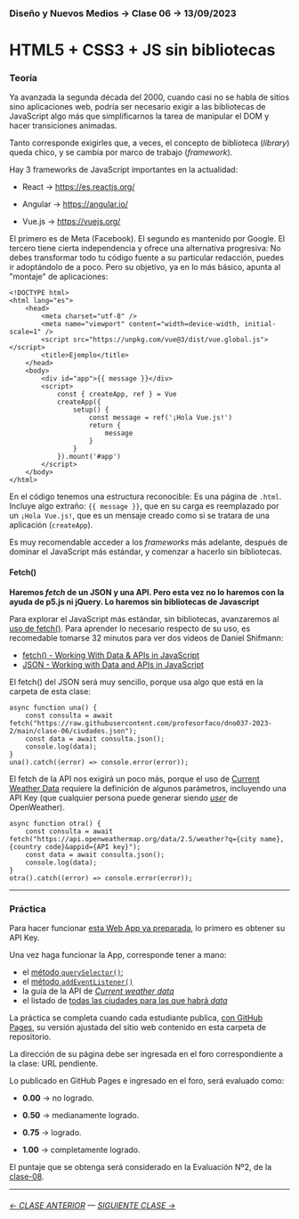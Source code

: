 ### Diseño y Nuevos Medios → Clase 06 → 13/09/2023

# HTML5 + CSS3 + JS sin bibliotecas

### Teoría

Ya avanzada la segunda década del 2000, cuando casi no se habla de sitios sino aplicaciones web, podría ser necesario exigir a las bibliotecas de JavaScript algo más que simplificarnos la tarea de manipular el DOM y hacer transiciones animadas. 

Tanto corresponde exigirles que, a veces, el concepto de biblioteca (*library*) queda chico, y se cambia por marco de trabajo (*framework*).

Hay 3 frameworks de JavaScript importantes en la actualidad:

- React → https://es.reactjs.org/

- Angular → https://angular.io/

- Vue.js → https://vuejs.org/

El primero es de Meta (Facebook). El segundo es mantenido por Google. El tercero tiene cierta independencia y ofrece una alternativa progresiva: No debes transformar todo tu código fuente a su particular redacción, puedes ir adoptándolo de a poco. Pero su objetivo, ya en lo más básico, apunta al "montaje" de aplicaciones:

```
<!DOCTYPE html>
<html lang="es">
    <head>
        <meta charset="utf-8" />
        <meta name="viewport" content="width=device-width, initial-scale=1" />
        <script src="https://unpkg.com/vue@3/dist/vue.global.js"></script>
        <title>Ejemplo</title>
    </head>
    <body>
        <div id="app">{{ message }}</div>
        <script>
            const { createApp, ref } = Vue
            createApp({
                setup() {
                    const message = ref('¡Hola Vue.js!')
                    return {
                        message
                    }
                }
            }).mount('#app')
        </script>
    </body>
</html>
```

En el código tenemos una estructura reconocible: Es una página de `.html`. Incluye algo extraño: `{{ message }}`, que en su carga es reemplazado por un `¡Hola Vue.js!`, que es un mensaje creado como si se tratara de una aplicación (`createApp`). 

Es muy recomendable acceder a los *frameworks* más adelante, después de dominar el JavaScript más estándar, y comenzar a hacerlo sin bibliotecas. 

#### Fetch()

**Haremos *fetch* de un JSON y una API. Pero esta vez no lo haremos con la ayuda de p5.js ni jQuery. Lo haremos sin bibliotecas de Javascript**

Para explorar el JavaScript más estándar, sin bibliotecas, avanzaremos al [uso de fetch()](https://developer.mozilla.org/es/docs/Web/API/Fetch_API/Using_Fetch). Para aprender lo necesario respecto de su uso, es recomedable tomarse 32 minutos para ver dos videos de Daniel Shifmann:

- [fetch() - Working With Data & APIs in JavaScript](https://youtu.be/tc8DU14qX6I)
- [JSON - Working with Data and APIs in JavaScript](https://youtu.be/uxf0--uiX0I) 

El fetch() del JSON será muy sencillo, porque usa algo que está en la carpeta de esta clase:  
  
```
async function una() {
    const consulta = await fetch("https://raw.githubusercontent.com/profesorfaco/dno037-2023-2/main/clase-06/ciudades.json");
    const data = await consulta.json();
    console.log(data);
}
una().catch((error) => console.error(error));
```

El fetch de la API nos exigirá un poco más, porque el uso de [Current Weather Data](https://openweathermap.org/current) requiere la definición de algunos parámetros, incluyendo una API Key (que cualquier persona puede generar siendo [*user*](https://home.openweathermap.org/users/sign_in) de OpenWeather).

```
async function otra() {
    const consulta = await fetch("https://api.openweathermap.org/data/2.5/weather?q={city name},{country code}&appid={API key}");
    const data = await consulta.json();
    console.log(data);
}
otra().catch((error) => console.error(error));
```

- - - - - - -

### Práctica

Para hacer funcionar [esta Web App ya preparada](https://profesorfaco.github.io/dno037-2023-1/clase-06), lo primero es obtener su API Key.

Una vez haga funcionar la App, corresponde tener a mano:

- el [método `querySelector()`](https://developer.mozilla.org/es/docs/Web/API/Element/querySelector);
- el [método `addEventListener()`](https://developer.mozilla.org/es/docs/Web/API/EventTarget/addEventListener)
- la guía de la API de [*Current weather data*](https://openweathermap.org/weather-conditions)
- el listado de [todas las ciudades para las que habrá *data*](http://bulk.openweathermap.org/sample/)

La práctica se completa cuando cada estudiante publica, [con GitHub Pages](https://docs.github.com/es/pages/getting-started-with-github-pages/configuring-a-publishing-source-for-your-github-pages-site#publishing-from-a-branch), su versión ajustada del sitio web contenido en esta carpeta de repositorio.

La dirección de su página debe ser ingresada en el foro correspondiente a la clase: URL pendiente.

Lo publicado en GitHub Pages e ingresado en el foro, será evaluado como:

- **0.00** → no logrado.

- **0.50** → medianamente logrado.

- **0.75** → logrado.

- **1.00** → completamente logrado.

El puntaje que se obtenga será considerado en la Evaluación Nº2, de la [clase-08](https://github.com/profesorfaco/dno037-2023-2/tree/main/clase-08).
- - - - - - - - - - - -

###### [← CLASE ANTERIOR](https://github.com/profesorfaco/dno037-2023-2/tree/main/clase-05) — [SIGUIENTE CLASE →](https://github.com/profesorfaco/dno037-2023-2/tree/main/clase-07)
